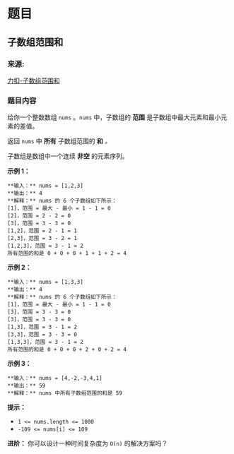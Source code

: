 # 题目

## 子数组范围和

### 来源:

[力扣-子数组范围和](https://leetcode-cn.com/problems/sum-of-subarray-ranges/)

### 题目内容

给你一个整数数组 `nums` 。`nums` 中，子数组的 **范围** 是子数组中最大元素和最小元素的差值。

返回 `nums` 中 **所有** 子数组范围的 **和** _。_

子数组是数组中一个连续 **非空** 的元素序列。



**示例 1：**

    
    
    **输入：** nums = [1,2,3]
    **输出：** 4
    **解释：** nums 的 6 个子数组如下所示：
    [1]，范围 = 最大 - 最小 = 1 - 1 = 0 
    [2]，范围 = 2 - 2 = 0
    [3]，范围 = 3 - 3 = 0
    [1,2]，范围 = 2 - 1 = 1
    [2,3]，范围 = 3 - 2 = 1
    [1,2,3]，范围 = 3 - 1 = 2
    所有范围的和是 0 + 0 + 0 + 1 + 1 + 2 = 4

**示例 2：**

    
    
    **输入：** nums = [1,3,3]
    **输出：** 4
    **解释：** nums 的 6 个子数组如下所示：
    [1]，范围 = 最大 - 最小 = 1 - 1 = 0
    [3]，范围 = 3 - 3 = 0
    [3]，范围 = 3 - 3 = 0
    [1,3]，范围 = 3 - 1 = 2
    [3,3]，范围 = 3 - 3 = 0
    [1,3,3]，范围 = 3 - 1 = 2
    所有范围的和是 0 + 0 + 0 + 2 + 0 + 2 = 4
    

**示例 3：**

    
    
    **输入：** nums = [4,-2,-3,4,1]
    **输出：** 59
    **解释：** nums 中所有子数组范围的和是 59
    



**提示：**

  * `1 <= nums.length <= 1000`
  * `-109 <= nums[i] <= 109`



**进阶：** 你可以设计一种时间复杂度为 `O(n)` 的解决方案吗？

